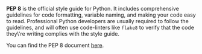 **PEP 8** is the official style guide for Python. It includes comprehensive guidelines for code formatting, variable naming, and making your code easy to read. Professional Python developers are usually required to follow the guidelines, and will often use code-linters like `flake8` to verify that the code they\\'re writing complies with the style guide.

You can find the PEP 8 document [here](https://www.python.org/dev/peps/pep-0008).
